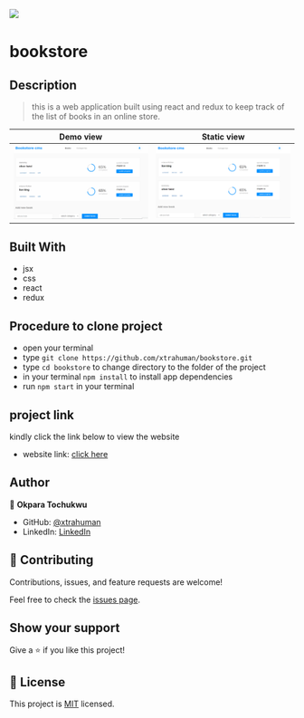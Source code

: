 ![](https://img.shields.io/badge/Microverse-blueviolet)

# bookstore

## Description
> this is a web application built using react and redux to keep track of the list of books in an online store.

Demo view                                |  Static view
:---------------------------------------:|:---------------------------------------:
![](./public/Animation2.gif)             |  ![](./public/Capture.PNG)


## Built With

- jsx
- css
- react
- redux

## Procedure to clone project
- open your terminal
- type ```git clone https://github.com/xtrahuman/bookstore.git```
- type ```cd bookstore``` to change directory to the folder of the project
- in your terminal ```npm install``` to install app dependencies
- run ```npm start``` in your terminal 


## project link
kindly click the link below to view the website
- website link: [click here](https://suspicious-swirles-06edff.netlify.app/)

## Author

👤 **Okpara Tochukwu**

- GitHub: [@xtrahuman](https://github.com/xtrahuman)
- LinkedIn: [LinkedIn](https://linkedin.com/in/tochukwuokpara)


## 🤝 Contributing

Contributions, issues, and feature requests are welcome!

Feel free to check the [issues page](../../issues/).

## Show your support

Give a ⭐️ if you like this project!


## 📝 License

This project is [MIT](./MIT.md) licensed.
